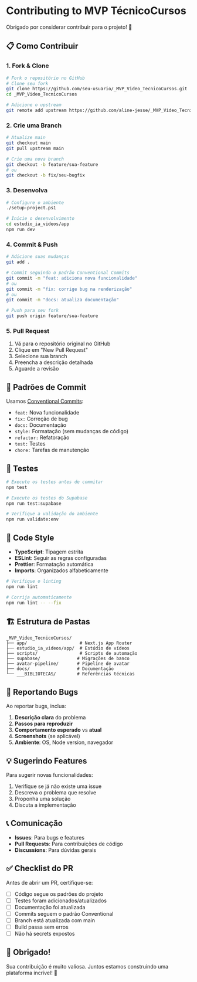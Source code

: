 # Contributing to MVP TécnicoCursos

Obrigado por considerar contribuir para o projeto! 🎉

## 📋 Como Contribuir

### 1. Fork & Clone

```bash
# Fork o repositório no GitHub
# Clone seu fork
git clone https://github.com/seu-usuario/_MVP_Video_TecnicoCursos.git
cd _MVP_Video_TecnicoCursos

# Adicione o upstream
git remote add upstream https://github.com/aline-jesse/_MVP_Video_TecnicoCursos.git
```

### 2. Crie uma Branch

```bash
# Atualize main
git checkout main
git pull upstream main

# Crie uma nova branch
git checkout -b feature/sua-feature
# ou
git checkout -b fix/seu-bugfix
```

### 3. Desenvolva

```bash
# Configure o ambiente
./setup-project.ps1

# Inicie o desenvolvimento
cd estudio_ia_videos/app
npm run dev
```

### 4. Commit & Push

```bash
# Adicione suas mudanças
git add .

# Commit seguindo o padrão Conventional Commits
git commit -m "feat: adiciona nova funcionalidade"
# ou
git commit -m "fix: corrige bug na renderização"
# ou
git commit -m "docs: atualiza documentação"

# Push para seu fork
git push origin feature/sua-feature
```

### 5. Pull Request

1. Vá para o repositório original no GitHub
2. Clique em "New Pull Request"
3. Selecione sua branch
4. Preencha a descrição detalhada
5. Aguarde a revisão

## 📝 Padrões de Commit

Usamos [Conventional Commits](https://www.conventionalcommits.org/):

- `feat:` Nova funcionalidade
- `fix:` Correção de bug
- `docs:` Documentação
- `style:` Formatação (sem mudanças de código)
- `refactor:` Refatoração
- `test:` Testes
- `chore:` Tarefas de manutenção

## 🧪 Testes

```bash
# Execute os testes antes de commitar
npm test

# Execute os testes do Supabase
npm run test:supabase

# Verifique a validação do ambiente
npm run validate:env
```

## 📐 Code Style

- **TypeScript**: Tipagem estrita
- **ESLint**: Seguir as regras configuradas
- **Prettier**: Formatação automática
- **Imports**: Organizados alfabeticamente

```bash
# Verifique o linting
npm run lint

# Corrija automaticamente
npm run lint -- --fix
```

## 🏗️ Estrutura de Pastas

```
_MVP_Video_TecnicoCursos/
├── app/                    # Next.js App Router
├── estudio_ia_videos/app/  # Estúdio de vídeos
├── scripts/                # Scripts de automação
├── supabase/              # Migrações de banco
├── avatar-pipeline/       # Pipeline de avatar
├── docs/                  # Documentação
└── ___BIBLIOTECAS/        # Referências técnicas
```

## 🐛 Reportando Bugs

Ao reportar bugs, inclua:

1. **Descrição clara** do problema
2. **Passos para reproduzir**
3. **Comportamento esperado** vs **atual**
4. **Screenshots** (se aplicável)
5. **Ambiente**: OS, Node version, navegador

## 💡 Sugerindo Features

Para sugerir novas funcionalidades:

1. Verifique se já não existe uma issue
2. Descreva o problema que resolve
3. Proponha uma solução
4. Discuta a implementação

## 📞 Comunicação

- **Issues**: Para bugs e features
- **Pull Requests**: Para contribuições de código
- **Discussions**: Para dúvidas gerais

## ✅ Checklist do PR

Antes de abrir um PR, certifique-se:

- [ ] Código segue os padrões do projeto
- [ ] Testes foram adicionados/atualizados
- [ ] Documentação foi atualizada
- [ ] Commits seguem o padrão Conventional
- [ ] Branch está atualizada com main
- [ ] Build passa sem erros
- [ ] Não há secrets expostos

## 🙏 Obrigado!

Sua contribuição é muito valiosa. Juntos estamos construindo uma plataforma incrível! 🚀
